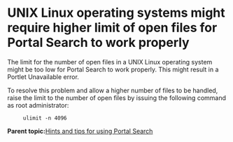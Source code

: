 # UNIX Linux operating systems might require higher limit of open files for Portal Search to work properly

The limit for the number of open files in a UNIX Linux operating system might be too low for Portal Search to work properly. This might result in a Portlet Unavailable error.

To resolve this problem and allow a higher number of files to be handled, raise the limit to the number of open files by issuing the following command as root administrator:

```
     ulimit -n 4096
```

**Parent topic:**[Hints and tips for using Portal Search](../admin-system/srrhinttips.md)

